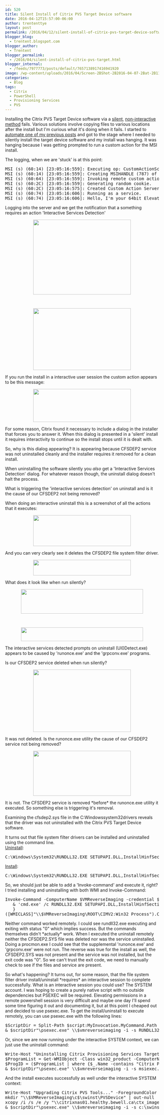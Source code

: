 ```yaml
---
id: 520
title: Silent Install of Citrix PVS Target Device software
date: 2016-04-12T15:57:00-06:00
author: trententtye
layout: post
permalink: /2016/04/12/silent-install-of-citrix-pvs-target-device-software/
blogger_blog:
  - trentent.blogspot.com
blogger_author:
  - Trentent
blogger_permalink:
  - /2016/04/silent-install-of-citrix-pvs-target.html
blogger_internal:
  - /feeds/7977773/posts/default/7657138917416941920
image: /wp-content/uploads/2016/04/Screen-2BShot-2B2016-04-07-2Bat-2B11.16.38-2BPM-1.png
categories:
  - Blog
tags:
  - Citrix
  - PowerShell
  - Provisioning Services
  - PVS
---
```

Installing the Citrix PVS Target Device software via a [silent](http://discussions.citrix.com/topic/277686-silent-install-pvs-target-device-software/), [non-interactive](http://nielsvdijk.blogspot.ca/2014/01/installing-citrix-provisioning-services.html) [method](http://blog.itvce.com/2012/01/03/citrix-unattended-install-of-pvs-target-device-resulting-in-vdisk-is-not-available/) fails.  Various solutions involve copying files to various locations after the install but I'm curious what it's doing when it fails.  I started to [automate one of my previous posts](http://theorypc.ca/2016/04/05/citrix-provisioning-services-updating-vmware-tools-and-target-device-software-with-all-native-tools/) and got to the stage where I needed to silently install the target device software and my install was hanging.  It was hanging because I was getting prompted to run a custom action for the MSI install.

The logging, when we are 'stuck' is at this point:

<pre class="lang:default decode:true ">MSI (s) (60:14) [23:05:16:559]: Executing op: CustomActionSchedule(Action=CVHDMP_Install.41CF0FCA_F296_4F7C_BA95_BE7EC6CD2F01,ActionType=3073,Source=BinaryData,Target=fnCVhdMp_Install,)
MSI (s) (60:14) [23:05:16:559]: Creating MSIHANDLE (787) of type 790536 for thread 4628
MSI (s) (60:64) [23:05:16:559]: Invoking remote custom action. DLL: C:\Windows\Installer\MSID755.tmp, Entrypoint: fnCVhdMp_Install
MSI (s) (60:2C) [23:05:16:559]: Generating random cookie.
MSI (s) (60:2C) [23:05:16:575]: Created Custom Action Server with PID 2980 (0xBA4).
MSI (s) (60:74) [23:05:16:606]: Running as a service.
MSI (s) (60:74) [23:05:16:606]: Hello, I'm your 64bit Elevated Non-remapped custom action server.</pre>

Logging into the server and we get the notification that a something requires an action 'Interactive Services Detection'

<div style="clear: both; text-align: center;">
  <a style="margin-left: 1em; margin-right: 1em;" href="https://3.bp.blogspot.com/-LsVOKztSQsA/VwfgkOPUaiI/AAAAAAAABtI/AQQb2cmwYuw8T7POvxUhqa0lHk4RWuxKQ/s1600/Screen%2BShot%2B2016-04-07%2Bat%2B11.16.38%2BPM.png"><img src="https://3.bp.blogspot.com/-LsVOKztSQsA/VwfgkOPUaiI/AAAAAAAABtI/AQQb2cmwYuw8T7POvxUhqa0lHk4RWuxKQ/s320/Screen%2BShot%2B2016-04-07%2Bat%2B11.16.38%2BPM.png" width="320" height="245" border="0" /></a>
</div>

&nbsp;

<div style="clear: both; text-align: center;">
  <a style="margin-left: 1em; margin-right: 1em;" href="https://3.bp.blogspot.com/-TEstrVCzBuQ/VwfgmBQ2IpI/AAAAAAAABtM/h3y8grQeeo4J9rCoTm1itjiw4EAtSU9Bg/s1600/Screen%2BShot%2B2016-04-07%2Bat%2B11.16.47%2BPM.png"><img src="https://3.bp.blogspot.com/-TEstrVCzBuQ/VwfgmBQ2IpI/AAAAAAAABtM/h3y8grQeeo4J9rCoTm1itjiw4EAtSU9Bg/s320/Screen%2BShot%2B2016-04-07%2Bat%2B11.16.47%2BPM.png" width="320" height="202" border="0" /></a>
</div>

If you run the install in a interactive user session the custom action appears to be this message:

<div style="clear: both; text-align: center;">
  <a style="margin-left: 1em; margin-right: 1em;" href="https://1.bp.blogspot.com/-quGGvwUwBHU/VwdLk8IymII/AAAAAAAABs0/K4taPyS2KMMUapjlvNQ3-YyBNOW0b_Hjw/s1600/Screen%2BShot%2B2016-04-08%2Bat%2B12.10.49%2BAM.png"><img src="https://1.bp.blogspot.com/-quGGvwUwBHU/VwdLk8IymII/AAAAAAAABs0/K4taPyS2KMMUapjlvNQ3-YyBNOW0b_Hjw/s320/Screen%2BShot%2B2016-04-08%2Bat%2B12.10.49%2BAM.png" width="320" height="108" border="0" /></a>
</div>

For some reason, Citrix found it necessary to include a dialog in the installer that forces you to answer it.  When this dialog is presented in a 'silent' install it requires interactivity to continue so the install stops until it is dealt with.

So, why is this dialog appearing?  It is appearing because CFSDEP2 service was not uninstalled cleanly and the installer requires it removed for a clean install.

When uninstalling the software silently you _also_ get a 'Interactive Services Detection' dialog.  For whatever reason though, the uninstall dialog doesn't halt the process.

<div style="clear: both; text-align: center;">
</div>

What is triggering the 'interactive services detection' on uninstall and is it the cause of our CFSDEP2 not being removed?

When doing an interactive uninstall this is a screenshot of all the actions that it executes:

<div style="clear: both; text-align: center;">
  <a style="margin-left: 1em; margin-right: 1em;" href="https://1.bp.blogspot.com/-LDFbaVZ3ntI/VwfpTjN7X2I/AAAAAAAABtk/JtE2q0q46zE6SMtL_yWGnuZhdAF-SL8xQ/s1600/Screen%2BShot%2B2016-04-08%2Bat%2B11.16.04%2BAM.png"><img src="https://1.bp.blogspot.com/-LDFbaVZ3ntI/VwfpTjN7X2I/AAAAAAAABtk/JtE2q0q46zE6SMtL_yWGnuZhdAF-SL8xQ/s320/Screen%2BShot%2B2016-04-08%2Bat%2B11.16.04%2BAM.png" width="320" height="101" border="0" /></a>
</div>

And you can very clearly see it deletes the CFSDEP2 file system filter driver.

<div style="clear: both; text-align: center;">
  <a style="margin-left: 1em; margin-right: 1em;" href="https://3.bp.blogspot.com/-2UrzvrKtFjo/VwfpVpLkOGI/AAAAAAAABto/gpcglCRTlp0zNDyNlsyN4T3kBhwKkv28A/s1600/Screen%2BShot%2B2016-04-08%2Bat%2B11.18.22%2BAM.png"><img src="https://3.bp.blogspot.com/-2UrzvrKtFjo/VwfpVpLkOGI/AAAAAAAABto/gpcglCRTlp0zNDyNlsyN4T3kBhwKkv28A/s320/Screen%2BShot%2B2016-04-08%2Bat%2B11.18.22%2BAM.png" width="320" height="51" border="0" /></a>
</div>

What does it look like when run silently?

<div style="clear: both; text-align: center;">
  <a style="margin-left: 1em; margin-right: 1em;" href="https://3.bp.blogspot.com/-HxU-x68aNV8/Vwfq__af6jI/AAAAAAAABt0/14ktWGKrAOEeUQJAEjr0RLn2qcs9rMJUw/s1600/Screen%2BShot%2B2016-04-08%2Bat%2B11.31.17%2BAM.png"><img src="https://3.bp.blogspot.com/-HxU-x68aNV8/Vwfq__af6jI/AAAAAAAABt0/14ktWGKrAOEeUQJAEjr0RLn2qcs9rMJUw/s400/Screen%2BShot%2B2016-04-08%2Bat%2B11.31.17%2BAM.png" width="400" height="80" border="0" /></a>
</div>

&nbsp;

<div style="clear: both; text-align: center;">
  <a style="margin-left: 1em; margin-right: 1em;" href="https://2.bp.blogspot.com/-LEabhhdQ1Uc/VwfrLu7OqtI/AAAAAAAABt4/UTnlGG0I3j0MTT4I_wJ-fQhGWmcjOeTGg/s1600/Screen%2BShot%2B2016-04-08%2Bat%2B11.32.08%2BAM.png"><img src="https://2.bp.blogspot.com/-LEabhhdQ1Uc/VwfrLu7OqtI/AAAAAAAABt4/UTnlGG0I3j0MTT4I_wJ-fQhGWmcjOeTGg/s400/Screen%2BShot%2B2016-04-08%2Bat%2B11.32.08%2BAM.png" width="400" height="45" border="0" /></a>
</div>

The interactive services detected prompts on uninstall (UI0Detect.exe) appears to be caused by 'runonce.exe' and the 'grpconv.exe' programs.

Is our CFSDEP2 service deleted when run silently?

<div style="clear: both; text-align: center;">
  <a style="margin-left: 1em; margin-right: 1em;" href="https://2.bp.blogspot.com/-i3GojIFQU0g/VwftelSXqlI/AAAAAAAABuI/LNJDJ5ZE4gQVjXAV_mTzVgbLlkShRD1aQ/s1600/Screen%2BShot%2B2016-04-08%2Bat%2B11.41.32%2BAM.png"><img src="https://2.bp.blogspot.com/-i3GojIFQU0g/VwftelSXqlI/AAAAAAAABuI/LNJDJ5ZE4gQVjXAV_mTzVgbLlkShRD1aQ/s320/Screen%2BShot%2B2016-04-08%2Bat%2B11.41.32%2BAM.png" width="320" height="204" border="0" /></a>
</div>

It was not deleted.  Is the runonce.exe utility the cause of our CFSDEP2 service not being removed?

<div style="clear: both; text-align: center;">
  <a style="margin-left: 1em; margin-right: 1em;" href="https://3.bp.blogspot.com/-7KbRwRJUd1w/Vwfw1pxXCDI/AAAAAAAABuU/XFDjzT4p1ekTvilKsOFaTNvGTNk49TNKg/s1600/Screen%2BShot%2B2016-04-08%2Bat%2B11.55.29%2BAM.png"><img src="https://3.bp.blogspot.com/-7KbRwRJUd1w/Vwfw1pxXCDI/AAAAAAAABuU/XFDjzT4p1ekTvilKsOFaTNvGTNk49TNKg/s320/Screen%2BShot%2B2016-04-08%2Bat%2B11.55.29%2BAM.png" width="320" height="147" border="0" /></a>
</div>

It is not.  The CFSDEP2 service is removed \*before\* the runonce.exe utility it executed.  So something else is triggering it's removal.

Examining the cfsdep2.sys file in the C:Windowssystem32drivers reveals that the driver was not uninstalled with the Citrix PVS Target Device software.

It turns out that file system filter drivers can be installed and uninstalled using the command line.  
[Uninstall](https://msdn.microsoft.com/en-us/library/windows/hardware/ff557255(v=vs.85).aspx):

<pre class="lang:batch decode:true ">C:\Windows\System32\RUNDLL32.EXE SETUPAPI.DLL,InstallHinfSection DefaultUninstall 132 C:\Program Files\Citrix\Provisioning Services\drivers\cfsdep2.inf</pre>

[Install](https://msdn.microsoft.com/en-us/library/windows/hardware/ff557251(v=vs.85).aspx):

<pre class="lang:batch decode:true ">C:\Windows\System32\RUNDLL32.EXE SETUPAPI.DLL,InstallHinfSection DefaultInstall 132 C:\Program Files\Citrix\Provisioning Services\drivers\cfsdep2.inf
</pre>

So, we should just be able to add a 'Invoke-command' and execute it, right?  
I tried installing and uninstalling with both WMI and Invoke-Command:

<pre class="lang:ps decode:true ">Invoke-Command -ComputerName $VMReverseImaging -credential $PVScred -ScriptBlock {
   & 'cmd.exe' /c RUNDLL32.EXE SETUPAPI.DLL,InstallHinfSection DefaultUninstall 132 C:\Program Files\Citrix\Provisioning Services\drivers\cfsdep2.inf
   }
([WMICLASS]"\\$VMReverseImaging\ROOT\CIMV2:Win32_Process").Create("C:\Windows\system32\rundll32.exe SETUPAPI.DLL,InstallHinfSection DefaultInstall 131 C:\Program Files\Citrix\Provisioning Services\drivers\cfsdep2.inf")</pre>

Neither command worked remotely.  I could see rundll32.exe executing and exiting with status "0" which implies success.  But the commands themselves didn't \*actually\* work.  When I executed the uninstall remotely neither the CFSDEP2.SYS file was deleted nor was the service uninstalled.  Doing a procmon.exe I could see that the supplemental 'runonce.exe' and 'grpconv.exe' were not run.  The reverse was true for the install as well, the CFSDEP2.SYS was not present and the service was not installed, but the exit code was "0".  So we can't trust the exit code, we need to manually check to see if the files and service are present.

So what's happening?  It turns out, for some reason, that the file system filter driver install/uninstall \*requires\* an interactive session to complete successfully.  What is an interactive session you could use?  The SYSTEM account.  I was hoping to create a purely native script with no outside dependencies but PSEXEC will be required.  Elevating permissions in a remote powershell session is very difficult and maybe one day I'll spend some time figuring it out and documenting it, but at this point I cheaped out and decided to use psexec.exe.  To get the install/uninstall to execute remotely, you can use psexec.exe with the following lines:

<pre class="lang:ps decode:true ">$ScriptDir = Split-Path $script:MyInvocation.MyCommand.Path
& $scriptDir"\psexec.exe" \\$vmreverseimaging -i -s RUNDLL32.EXE SETUPAPI.DLL,InstallHinfSection DefaultInstall 132 C:\Program Files\Citrix\Provisioning Services\drivers\cfsdep2.inf</pre>

<div>
</div>

Or, since we are now running under the interactive SYSTEM context, we can just use the uninstall command:

<div>
  <pre class="lang:ps decode:true ">Write-Host "Uninstalling Citrix Provisioning Services Target Device x64" -ForegroundColor Yellow
$ProgramList = Get-WMIObject -Class win32_product -ComputerName $VMReverseImaging -Credential $pvsCred | ? {$_.Name -contains "Citrix Provisioning Services Target Device x64"}
$ProgID = ($ProgramList | where {$_.Name -contains "Citrix Provisioning Services Target Device x64"}).IdentifyingNumber
& $scriptDir"\psexec.exe" \\$vmreverseimaging -i -s msiexec.exe /x$ProgID /qn REBOOT=ReallySuppress</pre>
</div>

<div>
  And the install executes successfully as well under the interactive SYSTEM context:
</div>

<div>
</div>

<div>
  <pre class="lang:ps decode:true ">Write-Host "Upgrading Citrix PVS Tools..." -ForegroundColor Yellow
mkdir "\\$VMReverseImaging\c$\swinst\PVSDevice" | out-null
xcopy /i /s /e /y "\\citrixnas01.healthy.bewell.ca\ctx_images_bdc\_ISO\PVS7.7\ProvisioningServices\Device" "\\$VMReverseImaging\c$\swinst\PVSDevice"
& $scriptDir"\psexec.exe" \\$vmreverseimaging -i -s c:\swinst\PVSDevice\PVS_Device_x64.exe /s /v/qn</pre>
  
  <p>
    &nbsp;
  </p>
</div>

<!-- AddThis Advanced Settings generic via filter on the_content -->

<!-- AddThis Share Buttons generic via filter on the_content -->